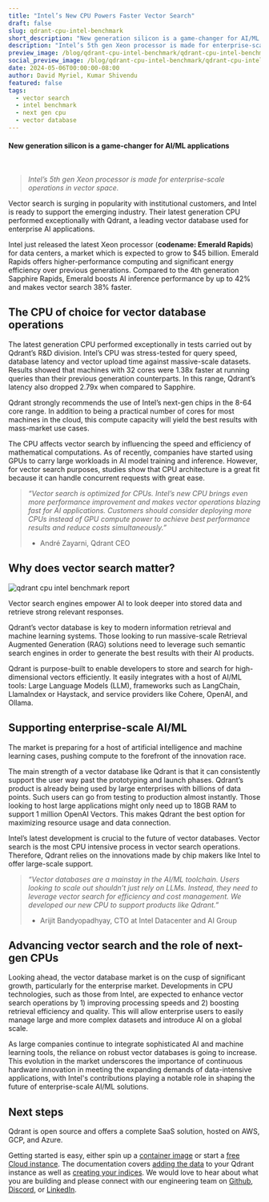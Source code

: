 ```yaml
---
title: "Intel’s New CPU Powers Faster Vector Search"
draft: false
slug: qdrant-cpu-intel-benchmark
short_description: "New generation silicon is a game-changer for AI/ML applications."
description: "Intel’s 5th gen Xeon processor is made for enterprise-scale operations in vector space. " 
preview_image: /blog/qdrant-cpu-intel-benchmark/qdrant-cpu-intel-benchmark.png
social_preview_image: /blog/qdrant-cpu-intel-benchmark/qdrant-cpu-intel-benchmark.png
date: 2024-05-06T00:00:00-08:00
author: David Myriel, Kumar Shivendu
featured: false 
tags:
  - vector search
  - intel benchmark
  - next gen cpu
  - vector database
---
```


#### New generation silicon is a game-changer for AI/ML applications
</br>

> *Intel’s 5th gen Xeon processor is made for enterprise-scale operations in vector space.*

Vector search is surging in popularity with institutional customers, and Intel is ready to support the emerging industry. Their latest generation CPU performed exceptionally with Qdrant, a leading vector database used for enterprise AI applications.

Intel just released the latest Xeon processor (**codename: Emerald Rapids**) for data centers, a market which is expected to grow to $45 billion. Emerald Rapids offers higher-performance computing and significant energy efficiency over previous generations. Compared to the 4th generation Sapphire Rapids, Emerald boosts AI inference performance by up to 42% and makes vector search 38% faster.

## The CPU of choice for vector database operations

The latest generation CPU performed exceptionally in tests carried out by Qdrant’s R&D division. Intel’s CPU was stress-tested for query speed, database latency and vector upload time against massive-scale datasets. Results showed that machines with 32 cores were 1.38x faster at running queries than their previous generation counterparts. In this range, Qdrant’s latency also dropped 2.79x when compared to Sapphire.

Qdrant strongly recommends the use of Intel’s next-gen chips in the 8-64 core range. In addition to being a practical number of cores for most machines in the cloud, this compute capacity will yield the best results with mass-market use cases.

The CPU affects vector search by influencing the speed and efficiency of mathematical computations. As of recently, companies have started using GPUs to carry large workloads in AI model training and inference. However, for vector search purposes, studies show that CPU architecture is a great fit because it can handle concurrent requests with great ease.

> *“Vector search is optimized for CPUs. Intel’s new CPU brings even more performance improvement and makes vector operations blazing fast for AI applications. Customers should consider deploying more CPUs instead of GPU compute power to achieve best performance results and reduce costs simultaneously.”* 
> 
> - André Zayarni, Qdrant CEO

## **Why does vector search matter?**

![qdrant cpu intel benchmark report](/blog/qdrant-cpu-intel-benchmark/qdrant-cpu-intel-benchmark-future.png)

Vector search engines empower AI to look deeper into stored data and retrieve strong relevant responses.

Qdrant’s vector database is key to modern information retrieval and machine learning systems. Those looking to run massive-scale Retrieval Augmented Generation (RAG) solutions need to leverage such semantic search engines in order to generate the best results with their AI products.

Qdrant is purpose-built to enable developers to store and search for high-dimensional vectors efficiently. It easily integrates with a host of AI/ML tools: Large Language Models (LLM), frameworks such as LangChain, LlamaIndex or Haystack, and service providers like Cohere, OpenAI, and Ollama.

## Supporting enterprise-scale AI/ML

The market is preparing for a host of artificial intelligence and machine learning cases, pushing compute to the forefront of the innovation race.

The main strength of a vector database like Qdrant is that it can consistently support the user way past the prototyping and launch phases. Qdrant’s product is already being used by large enterprises with billions of data points. Such users can go from testing to production almost instantly. Those looking to host large applications might only need up to 18GB RAM to support 1 million OpenAI Vectors. This makes Qdrant the best option for maximizing resource usage and data connection.

Intel’s latest development is crucial to the future of vector databases. Vector search is the most CPU intensive process in vector search operations. Therefore, Qdrant relies on the innovations made by chip makers like Intel to offer large-scale support.

> *“Vector databases are a mainstay in the AI/ML toolchain. Users looking to scale out shouldn’t just rely on LLMs. Instead, they need to leverage vector search for efficiency and cost management. We developed our new CPU to support products like Qdrant.”* 
> 
> - Arijit Bandyopadhyay, CTO at Intel Datacenter and AI Group

## Advancing vector search and the role of next-gen CPUs

Looking ahead, the vector database market is on the cusp of significant growth, particularly for the enterprise market. Developments in CPU technologies, such as those from Intel, are expected to enhance vector search operations by 1) improving processing speeds and 2) boosting retrieval efficiency and quality. This will allow enterprise users to easily manage large and more complex datasets and introduce AI on a global scale.

As large companies continue to integrate sophisticated AI and machine learning tools, the reliance on robust vector databases is going to increase. This evolution in the market underscores the importance of continuous hardware innovation in meeting the expanding demands of data-intensive applications, with Intel's contributions playing a notable role in shaping the future of enterprise-scale AI/ML solutions.

## Next steps

Qdrant is open source and offers a complete SaaS solution, hosted on AWS, GCP, and Azure.

Getting started is easy, either spin up a [container image](https://hub.docker.com/r/qdrant/qdrant) or start a [free Cloud instance](https://cloud.qdrant.io/login). The documentation covers [adding the data](https://qdrant.tech/documentation/tutorials/bulk-upload/) to your Qdrant instance as well as [creating your indices](https://qdrant.tech/documentation/tutorials/optimize/). We would love to hear about what you are building and please connect with our engineering team on [Github](https://github.com/qdrant/qdrant), [Discord](https://discord.com/invite/tdtYvXjC4h), or [LinkedIn](https://www.linkedin.com/company/qdrant).